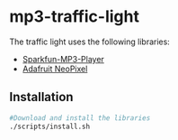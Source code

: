 # mp3-traffic-light

The traffic light uses the following libraries:
 - [Sparkfun-MP3-Player](https://github.com/madsci1016/Sparkfun-MP3-Player-Shield-Arduino-Library)
 - [Adafruit NeoPixel](https://github.com/adafruit/Adafruit_NeoPixel)

## Installation
```bash
#Download and install the libraries
./scripts/install.sh
```
